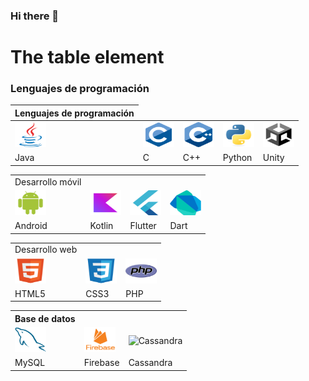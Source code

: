 

### Hi there 👋

<h1>The table element</h1>

<h3> Lenguajes de programación </h3>
<table>
  <thead>
    <tr>
      <th>Lenguajes de programación</th>
    </tr>
  </thead>
  <tbody>
    <tr>
      <td><img src="https://raw.githubusercontent.com/devicons/devicon/master/icons/java/java-original.svg" width="50" height="40"></td>
      <td><img src="https://raw.githubusercontent.com/devicons/devicon/master/icons/c/c-original.svg" width="50" height="40"></td>
      <td><img src="https://raw.githubusercontent.com/devicons/devicon/master/icons/cplusplus/cplusplus-original.svg" width="50" height="40"></td>
      <td><img src="https://raw.githubusercontent.com/devicons/devicon/master/icons/python/python-original.svg" width="50" height="40"></td>
      <td><img src="https://raw.githubusercontent.com/devicons/devicon/master/icons/unity/unity-original.svg" width="50" height="40"></td>
    </tr>
    <tr>
      <td>Java</td>
      <td>C</td>
      <td>C++</td>
      <td>Python</td>
      <td>Unity</td>
    </tr>
  </tbody>
</table>

<table>
  <tr>
    <td>Desarrollo móvil</td>
  </tr>
  <tr>
    <td><img src="https://raw.githubusercontent.com/devicons/devicon/master/icons/android/android-original.svg" width="50" height="40"></td>
    <td><img src="https://raw.githubusercontent.com/devicons/devicon/master/icons/kotlin/kotlin-original.svg" width="50" height="40"></td>
    <td><img src="https://raw.githubusercontent.com/devicons/devicon/master/icons/flutter/flutter-original.svg" width="50" height="40"></td>
    <td><img src="https://raw.githubusercontent.com/devicons/devicon/master/icons/dart/dart-original.svg" width="50" height="40"></td>
  </tr>
  <tr>
    <td>Android</td>
    <td>Kotlin</td>
    <td>Flutter</td>
    <td>Dart</td>
  </tr>
</table>

<table>
  <tr>
    <td>Desarrollo web</td>
  </tr>
  <tr>
    <td><img src="https://raw.githubusercontent.com/devicons/devicon/master/icons/html5/html5-original.svg" width="50" height="40"></td>
    <td><img src="https://raw.githubusercontent.com/devicons/devicon/master/icons/css3/css3-original.svg" width="50" height="40"></td>
    <td><img src="https://raw.githubusercontent.com/devicons/devicon/master/icons/php/php-original.svg" width="50" height="40"></td>
  </tr>
  <tr>
    <td>HTML5</td>
    <td>CSS3</td>
    <td>PHP</td>
  </tr>
</table>

<table>
  <tr>
    <th>Base de datos</th>
   
  </tr>
  <tr>
    <td><img src="https://raw.githubusercontent.com/devicons/devicon/master/icons/mysql/mysql-original.svg" alt="MySQL" width="50" height="40"></td>
    <td><img src="https://raw.githubusercontent.com/devicons/devicon/master/icons/firebase/firebase-plain-wordmark.svg" alt="Firebase" width="50" height="40"></td>
    <td><img src="ruta/a/tu/imagen/cassandra.png" alt="Cassandra" width="40" height="40"></td>
  </tr>
  <tr>
    <td>MySQL</td>
    <td>Firebase</td>
    <td>Cassandra</td>
  </tr>
</table>

